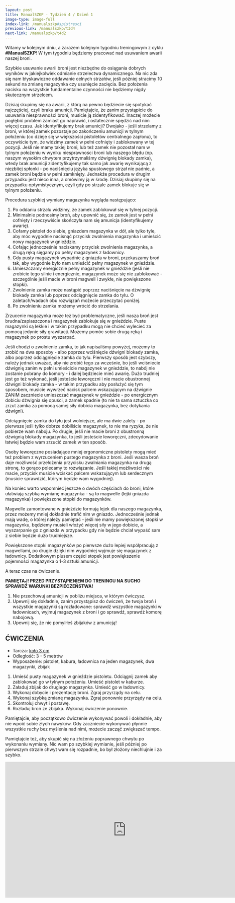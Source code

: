 ```yaml
---
layout: post
title: ManualSZKP - Tydzień 4 / Dzień 1
image-type: image-full
index-link: /manualszkp#spistresci
previous-link: /manualszkp/t3d4
next-link: /manualszkp/t4d2
---
```


Witamy w kolejnym dniu, a zarazem kolejnym tygodniu treningowym z cyklu **#ManualSZKP**! W tym tygodniu będziemy pracować nad usuwaniem awarii naszej broni.

Szybkie usuwanie awarii broni jest niezbędne do osiągania dobrych wyników w jakiejkolwiek odmianie strzelectwa dynamicznego. Na nic zda się nam błyskawiczne oddawanie celnych strzałów, jeśli później stracimy 10 sekund na zmianę magazynka czy usunięcie zacięcia. Bez położenia nacisku na wszystkie fundamentalne czynności nie będziemy nigdy skutecznym strzelcem.

Dzisiaj skupimy się na awarii, z którą na pewno będziecie się spotykać najczęściej, czyli braku amunicji. Pamiętajcie, że zanim przystąpicie do usuwania niesprawności broni, musicie ją zidentyfikować. Inaczej możecie pogłębić problem zamiast go naprawić, i ostatecznie spędzić nad nim więcej czasu. Jak identyfikujemy brak amunicji? Dwojako - jeśli strzelamy z broni, w której zamek pozostaje po zakończeniu amunicji w tylnym położeniu (co dzieje się w większości pistoletów centralnego zapłonu), to oczywiście tym, że widzimy zamek w pełni cofnięty i zablokowany w tej pozycji. Jeśli nie mamy takiej broni, lub też zamek nie pozostał nam w tylnym położeniu w wyniku niesprawności broni lub naszego błędu (np. naszym wysokim chwytem przytrzymaliśmy dźwignię blokady zamka), wtedy brak amunicji zidentyfikujemy tak samo jak awarię wynikającą z niezbitej spłonki - po naciśnięciu języka spustowego strzał nie padnie, a zamek broni będzie w pełni zamknięty. Jednakże procedura w drugim przypadku jest nieco inna, a omówimy ją w środę. Dzisiaj skupimy się na przypadku  optymistycznym, czyli gdy po strzale zamek blokuje się w tylnym położeniu.

Procedura szybkiej wymiany magazynka wygląda następująco:

1. Po oddaniu strzału widzimy, że zamek zablokował się w tylnej pozycji.
2. Minimalnie podnosimy broń, aby upewnić się, że zamek jest w pełni cofnięty i rzeczywiście skończyła nam się amunicja (identyfikujemy awarię).
3. Cofamy pistolet do siebie, gniazdem magazynka w dół, ale tylko tyle, aby móc wygodnie nacisnąć przycisk zwolnienia magazynka i umieścić nowy magazynek w gnieździe.
4. Cofając jednocześnie naciskamy przycisk zwolnienia magazynka, a drugą ręką sięgamy po pełny magazynek z ładownicy.
5. Gdy pusty magazynek wypadnie z gniazda w broni, przekaszamy broń tak, aby wygodnie było nam umieścić pełny magazynek w gnieździe.
6. Umieszczamy energicznie pełny magazynek w gnieździe (jeśli nie zrobicie tego silnie i energicznie, magazynek może się nie zablokować - szczególnie jeśli macie w broni magwell i zwykłe, nie powiększone stopki).
7. Zwolnienie zamka może nastąpić poprzez naciśnięcie na dźwignię blokady zamka lub poprzez odciągnięcie zamka do tyłu. O zaletach/wadach obu rozwiązań możecie przeczytać poniżej.
8. Po zwolnieniu zamka możemy wrócić do strzelania.

Zrzucenie magazynka może też być problematyczne, jeśli nasza broń jest brudna/zapiaszczona i magazynek zablokuje się w gnieździe. Puste magazynki są lekkie i w takim przypadku mogą nie chcieć wylecieć za pomocą jedynie siły grawitacji. Możemy pomóc sobie drugą ręką i magazynek po prostu wyszarpać.

Jeśli chodzi o zwolnienie zamka, to jak napisaliśmy powyżej, możemy to zrobić na dwa sposoby - albo poprzez wciśnięcie dźwigni blokady zamka, albo poprzez odciągnięcie zamka do tyłu. Pierwszy sposób jest szybszy, należy jednak uważać, aby nie zrobić tego za wcześnie, bo jeśli wciśniecie dźwignię zanim w pełni umieścicie magazynek w gnieździe, to nabój nie zostanie pobrany do komory - i dalej będziecie mieć awarię. Dużo trudniej jest go też wykonać, jeśli jesteście leworęczni i nie macie obustronnej dźwigni blokady zamka - w takim przypadku aby posłużyć się tym sposobem, musicie wywrzeć nacisk palcem wskazującym na dźwignie ZANIM zaczniecie umieszczać magazynek w gnieździe - po energicznym dobiciu dźwignia się opuści, a zamek spadnie (to nie ta sama sztuczka co zrzut zamka za pomocą samej siły dobicia magazynka, bez dotykania dźwigni).

Odciągnięcie zamka do tyłu jest wolniejsze, ale ma dwie zalety - po pierwsze jeśli tylko dobrze dobiliście magazynek, to nie ma ryzyka, że nie pobierze wam naboju. Po drugie, jeśli nie macie broni z obustronną dźwignią blokady magazynka, to jeśli jesteście leworęczni, zdecydowanie łatwiej będzie wam zrzucić zamek w ten sposób.

Osoby leworęczne posiadające mniej ergonomiczne pistolety mogą mieć też problem z wyrzuceniem pustego magazynka z broni. Jeśli wasza broń daje możliwość przełożenia przycisku zwalniania magazynka na drugą stronę, to gorąco polecamy to rozwiązanie. Jeśli takiej możliwości nie macie, przycisk musicie wciskać palcem wskazującym lub serdecznym (musicie sprawdzić, którym będzie wam wygodniej).

Na koniec warto wspomnieć jeszcze o dwóch częściach do broni, które ułatwiają szybką wymianę magazynka - są to magwelle (lejki gniazda magazynka) i powiększone stopki do magazynków.

Magwelle zamontowane w gnieździe formują lejek dla naszego magazynka, przez możemy mniej dokładnie trafić nim w gniazdo. Jednocześnie jednak mają wadę, o której należy pamiętać - jeśli nie mamy powiększonej stopki w magazynku, będziemy musieli włożyć więcej siły w jego dobicie, a wyszarpanie go z gniazda w przypadku gdy nie będzie chciał wypaść sam z siebie będzie dużo trudniejsze.

Powiększone stopki magazynków po pierwsze dużo lepiej współpracują z magwellami, po drugie dzięki nim wygodniej wyjmuje się magazynek z ładownicy. Dodatkowym plusem części stopek jest powiększenie pojemności magazynka o 1-3 sztuki amunicji.

A teraz czas na ćwiczenie.

**PAMIĘTAJ! PRZED PRZYSTĄPIENIEM DO TRENINGU NA SUCHO SPRAWDŹ WARUNKI BEZPIECZEŃSTWA!**

1. Nie przechowuj amunicji w pobliżu miejsca, w którym ćwiczysz.
2. Upewnij się dokładnie, zanim przystąpisz do ćwiczeń, że twoja broń i wszystkie magazynki są rozładowane: sprawdź wszystkie magazynki w ładownicach, wyjmuj magazynek z broni i go sprawdź, sprawdź komorę nabojową.
3. Upewnij się, że nie pomyliłeś zbijaków z amunicją!

## ĆWICZENIA
* Tarcza: [koło 3 cm](/manualszkp/tarcze/kolo_3cm.pdf)
* Odległość: 3 - 5 metrów
* Wyposażenie: pistolet, kabura, ładownica na jeden magazynek, dwa magazynki, zbijak

1. Umieść pusty magazynek w gnieździe pistoletu. Odciągnij zamek aby zablokować go w tylnym położeniu. Umieść pistolet w kaburze.
2. Załaduj zbijak do drugiego magazynka. Umieść go w ładownicy.
3. Wykonaj dobycie i prezentację broni. Zgraj przyrządy na celu.
4. Wykonaj szybką zmianę magazynka. Zgraj ponownie przyrządy na celu.
5. Skontroluj chwyt i postawę.
6. Rozładuj broń ze zbijaka. Wykonaj ćwiczenie ponownie.

Pamiętajcie, aby początkowo ćwiczenie wykonywać powoli i dokładnie, aby nie wpoić sobie złych nawyków. Gdy zaczniecie wykonywać płynnie wszystkie ruchy bez myślenia nad nimi, możecie zacząć zwiększać tempo.

Pamiętajcie też, aby skupić się na złożeniu poprawnego chwytu po wykonaniu wymiany. Nic wam po szybkiej wymianie, jeśli później po pierwszym strzale chwyt wam się rozpadnie, bo był złożony niechlujnie i za szybko.

<center><iframe width="768" height="432" src="https://www.youtube.com/embed/xEEflnzqngk" title="YouTube video player" frameborder="0" allow="accelerometer; autoplay; clipboard-write; encrypted-media; gyroscope; picture-in-picture" allowfullscreen></iframe></center>
